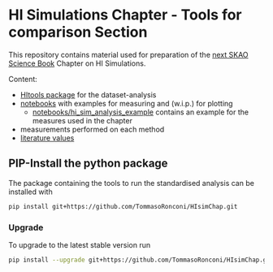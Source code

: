 # HI Simulations Chapter - Tools for comparison Section

This repository contains material used for preparation of the  [next SKAO Science Book](https://www.skao.int/en/science-users/557/advancing-astrophysics-ii) Chapter on HI Simulations.

Content:
- [HItools package](HItools) for the dataset-analysis
- [notebooks](notebooks) with examples for measuring and (w.i.p.) for plotting
  - [notebooks/hi_sim_analysis_example](notebooks/hi_sim_analysis_example.ipynb) contains an example for the measures used in the chapter
- measurements performed on each method
- [literature values](literature)

## PIP-Install the python package

The package containing the tools to run the standardised analysis can be installed with

```bash
pip install git+https://github.com/TommasoRonconi/HIsimChap.git
```

### Upgrade

To upgrade to the latest stable version run

```bash
pip install --upgrade git+https://github.com/TommasoRonconi/HIsimChap.git
```
